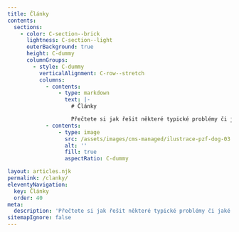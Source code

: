 ```yaml
---
title: Články
contents:
  sections:
    - color: C-section--brick
      lightness: C-section--light
      outerBackground: true
      height: C-dummy
      columnGroups:
        - style: C-dummy
          verticalAlignment: C-row--stretch
          columns:
            - contents:
                - type: markdown
                  text: |-
                    # Články

                    Přečtete si jak řešit některé typické problémy či jaké případy jsme v naší praxi potkaly.
            - contents:
                - type: image
                  src: /assets/images/cms-managed/ilustrace-pzf-dog-03.min.svg
                  alt: ''
                  fill: true
                  aspectRatio: C-dummy

layout: articles.njk
permalink: /clanky/
eleventyNavigation:
  key: Články
  order: 40
meta:
  description: 'Přečtete si jak řešit některé typické problémy či jaké případy jsme v naší praxi potkaly.'
sitemapIgnore: false
---
```


